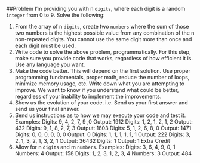 ##Problem
I’m providing you with n `digits`, where each digit is a random `integer` from 0 to 9. Solve the
following:
1. From the array of n `digits`, create two `numbers` where the sum of those two numbers
is the highest possible value from any combination of the n non-repeated digits. You
cannot use the same digit more than once and each digit must be used.
2. Write code to solve the above problem, programmatically. For this step, make sure you
provide code that works, regardless of how efficient it is. Use any language you want.
3. Make the code better. This will depend on the first solution. Use proper programming
fundamentals, proper math, reduce the number of loops, minimize memory usage, etc.
Write down what you are attempting to improve. We want to know if you understand
what could be better, regardless of your inability to implement the improvements.
4. Show us the evolution of your code. i.e. Send us your first answer and send us your final
answer.
5. Send us instructions as to how we may execute your code and test it.
Examples:
Digits: 9, 4, 2, 7, 9 ,0
Output: 1912
Digits: 1, 2, 1, 2, 1, 2
Output: 432
Digits: 9, 1, 8, 2, 7, 3
Output: 1803
Digits: 5, 1, 2, 6, 8, 0
Output: 1471
Digits: 0, 0, 0, 0, 0, 0
Output: 0
Digits: 1, 1, 1, 1, 1, 1
Output: 222
Digits: 3, 2, 1, 3, 2, 1, 3, 2, 1
Output: 36432
Digits: 1
Output: 1
Extra Credit
1. Allow for n `digits` and m `numbers`.
Examples:
Digits: 3, 6, 4, 9, 0, 1
Numbers: 4
Output: 158
Digits: 1, 2, 3, 1, 2, 3, 4
Numbers: 3
Output: 484
